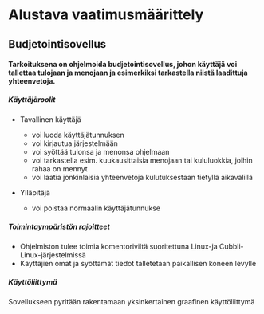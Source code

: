 # Alustava vaatimusmäärittely

## Budjetointisovellus

#### Tarkoituksena on ohjelmoida budjetointisovellus, johon käyttäjä voi tallettaa tulojaan ja menojaan ja esimerkiksi tarkastella niistä laadittuja yhteenvetoja.

##### Käyttäjäroolit

* Tavallinen käyttäjä
    * voi luoda käyttäjätunnuksen
    * voi kirjautua järjestelmään
    * voi syöttää tulonsa ja menonsa ohjelmaan
    * voi tarkastella esim. kuukausittaisia menojaan tai kululuokkia, joihin rahaa on mennyt
    * voi laatia jonkinlaisia yhteenvetoja kulutuksestaan tietyllä aikavälillä

* Ylläpitäjä
    * voi poistaa normaalin käyttäjätunnukse

##### Toimintaympäristön rajoitteet

* Ohjelmiston tulee toimia komentoriviltä suoritettuna Linux-ja Cubbli-Linux-järjestelmissä
* Käyttäjien omat ja syöttämät tiedot talletetaan paikallisen koneen levylle

##### Käyttöliittymä

Sovellukseen pyritään rakentamaan yksinkertainen graafinen käyttöliittymä



